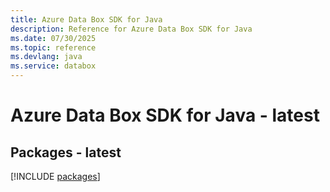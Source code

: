```yaml
---
title: Azure Data Box SDK for Java
description: Reference for Azure Data Box SDK for Java
ms.date: 07/30/2025
ms.topic: reference
ms.devlang: java
ms.service: databox
---
```

# Azure Data Box SDK for Java - latest
## Packages - latest
[!INCLUDE [packages](data-box-index.md)]